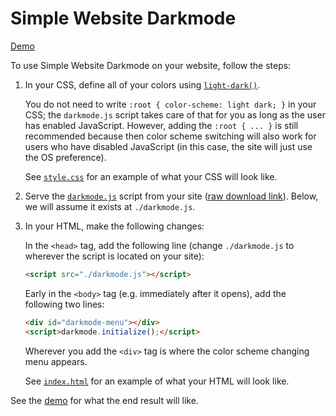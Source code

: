 # Simple Website Darkmode

[Demo](https://riceissa.github.io/simple-website-darkmode/)

To use Simple Website Darkmode on your website, follow the steps:

1. In your CSS, define all of your colors using [`light-dark()`](https://developer.mozilla.org/en-US/docs/Web/CSS/color_value/light-dark).

   You do not need to write `:root { color-scheme: light dark; }` in your CSS; the `darkmode.js` script takes care of that for you as long as the user has enabled JavaScript. However, adding the `:root { ... }` is still recommended because then color scheme switching will also work for users who have disabled JavaScript (in this case, the site will just use the OS preference).

   See [`style.css`](docs/style.css) for an example of what your CSS will look like.

2. Serve the [`darkmode.js`](docs/darkmode.js) script from your site ([raw download link](https://raw.githubusercontent.com/riceissa/simple-website-darkmode/refs/heads/master/docs/darkmode.js)). Below, we will assume it exists at `./darkmode.js`.

3. In your HTML, make the following changes:

   In the `<head>` tag, add the following line (change `./darkmode.js` to wherever the script is located on your site):

   ```html
   <script src="./darkmode.js"></script>
   ```

   Early in the `<body>` tag (e.g. immediately after it opens), add the following two lines:

   ```html
   <div id="darkmode-menu"></div>
   <script>darkmode.initialize();</script>
   ```

   Wherever you add the `<div>` tag is where the color scheme changing menu appears.

   See [`index.html`](docs/index.html) for an example of what your HTML will look like.

See the [demo](https://riceissa.github.io/simple-website-darkmode/) for what the end result will like.
